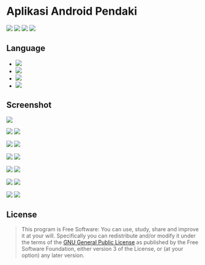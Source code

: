 # Aplikasi Android Pendaki

[![](https://gitlab.com/gitlab-org/gitlab-ce/badges/master/build.svg)](https://wahidari.github.io)
[![](https://semaphoreci.com/api/v1/projects/2f1a5809-418b-4cc2-a1f4-819607579fe7/400484/shields_badge.svg)](https://wahidari.github.io)
[![](https://img.shields.io/badge/docs-latest-brightgreen.svg?style=flat&maxAge=86400)](https://wahidari.github.io)
[![](https://img.shields.io/badge/Find%20Me-%40wahidari-009688.svg?style=social)](https://wahidari.github.io)

## Language

- [![](https://img.shields.io/badge/java-8-red.svg)](https://developer.android.com/docs) 
- [![](https://img.shields.io/badge/xml-1.0-green.svg)](https://developer.android.com/guide/topics/ui/declaring-layout) 
- [![](https://img.shields.io/badge/kotlin-1.2-9C27B0.svg)](https://kotlinlang.org/)
- [![](https://img.shields.io/badge/sqlite-3-blue.svg)](https://www.sqlite.org) 

## Screenshot

![](./ss/a.jpg)

![](./ss/b.jpg)
![](./ss/c.jpg)

![](./ss/d.jpg)
![](./ss/e.jpg)

![](./ss/f.jpg)
![](./ss/g.jpg)

![](./ss/h.jpg)
![](./ss/i.jpg)

![](./ss/j.jpg)
![](./ss/k.jpg)

![](./ss/l.jpg)
![](./ss/m.jpg)

## License
> This program is Free Software: 
You can use, study, share and improve it at your will. 
Specifically you can redistribute and/or modify it under the terms of the [GNU General Public License](https://www.gnu.org/licenses/gpl.html) 
as published by the Free Software Foundation, either version 3 of the License, or (at your option) any later version.
